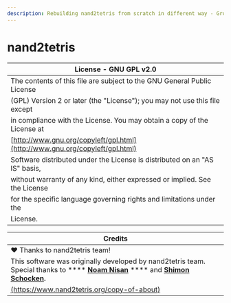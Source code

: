 ```yaml
---
description: Rebuilding nand2tetris from scratch in different way - Group Project
---
```


# nand2tetris

| **License - GNU GPL v2.0**                                                   |
| ---------------------------------------------------------------------------- |
| The contents of this file are subject to the GNU General Public License      |
| (GPL) Version 2 or later (the "License"); you may not use this file except   |
| in compliance with the License. You may obtain a copy of the License at      |
| [http://www.gnu.org/copyleft/gpl.html](http://www.gnu.org/copyleft/gpl.html) |
| Software distributed under the License is distributed on an "AS IS" basis,   |
| without warranty of any kind, either expressed or implied. See the License   |
| for the specific language governing rights and limitations under the         |
| License.                                                                     |

| **Credits**                                                                                                                                                                                                |
| ---------------------------------------------------------------------------------------------------------------------------------------------------------------------------------------------------------- |
| ❤️ Thanks to nand2tetris team!                                                                                                                                                                             |
| This software was originally developed by nand2tetris team. Special thanks to **** [**Noam Nisan**](https://www.cs.huji.ac.il/\~noam/) **** and [**Shimon Schocken**](https://www.shimonschocken.com)**.** |
| [(https://www.nand2tetris.org/copy-of-about)](https://www.nand2tetris.org/copy-of-about)                                                                                                                   |

